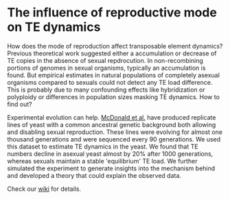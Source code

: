 # The influence of reproductive mode on TE dynamics

How does the mode of reproduction affect transposable element dynamics? Previous theoretical work suggested either a accumulation or decrease of TE copies in the absence of sexual repdrocution. In non-recombining portions of genomes in sexual organisms, typically an accumulation is found. But empirical estimates in natural populations of completely asexual organisms compared to sexuals could not detect any TE load difference. This is probably due to many confounding effects like hybridization or polyploidy or differences in population sizes masking TE dynamics. How to find out?

Experimental evolution can help. [McDonald et al.](www.nature.com/doifinder/10.1038/nature17143) have produced replicate lines of yeast with a common ancestral genetic background both allowing and disabling sexual reproduction. These lines were evolving for almost one thousand generations and were sequenced every 90 generations. We used this dataset to estimate TE dynamics in the yeast. We found that TE numbers decline in asexual yeast almost by 20% after 1000 generations, whereas sexuals maintain a stable 'equilibrium' TE load. We further simulated the experiment to generate insights into the mechanism behind and developed a theory that could explain the observed data.

Check our [wiki](https://github.com/KamilSJaron/Reproductive_mode_TE_dynamics/wiki) for details.

